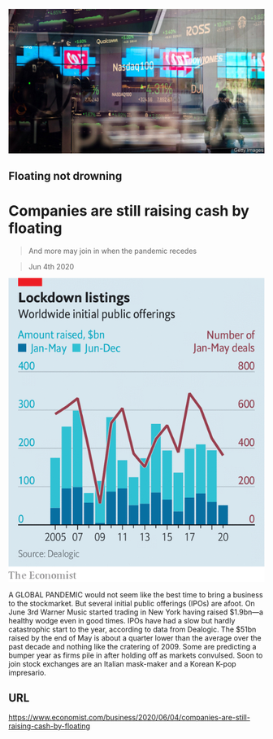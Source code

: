![](./images/20200606_WBP503.jpg)

## Floating not drowning

# Companies are still raising cash by floating

> And more may join in when the pandemic recedes

> Jun 4th 2020

![](./images/20200606_WBC845.png)

A  GLOBAL PANDEMIC would not seem like the best time to bring a business to the stockmarket. But several initial public offerings (IPOs) are afoot. On June 3rd Warner Music started trading in New York having raised $1.9bn—a healthy wodge even in good times. IPOs have had a slow but hardly catastrophic start to the year, according to data from Dealogic. The $51bn raised by the end of May is about a quarter lower than the average over the past decade and nothing like the cratering of 2009. Some are predicting a bumper year as firms pile in after holding off as markets convulsed. Soon to join stock exchanges are an Italian mask-maker and a Korean K-pop impresario.

## URL

https://www.economist.com/business/2020/06/04/companies-are-still-raising-cash-by-floating

